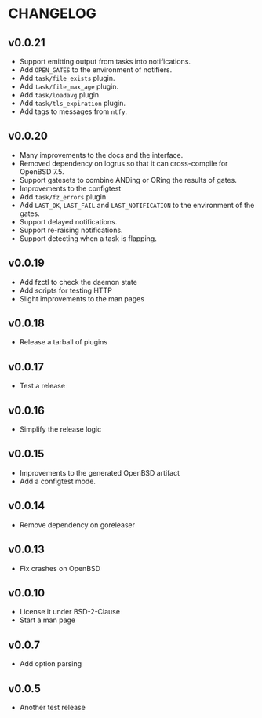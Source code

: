 # CHANGELOG

## v0.0.21

- Support emitting output from tasks into notifications.
- Add `OPEN_GATES` to the environment of notifiers.
- Add `task/file_exists` plugin.
- Add `task/file_max_age` plugin.
- Add `task/loadavg` plugin.
- Add `task/tls_expiration` plugin.
- Add tags to messages from `ntfy`.

## v0.0.20

- Many improvements to the docs and the interface.
- Removed dependency on logrus so that it can cross-compile for OpenBSD 7.5.
- Support gatesets to combine ANDing or ORing the results of gates.
- Improvements to the configtest
- Add `task/fz_errors` plugin
- Add `LAST_OK`, `LAST_FAIL` and `LAST_NOTIFICATION` to the environment of the gates.
- Support delayed notifications.
- Support re-raising notifications.
- Support detecting when a task is flapping.

## v0.0.19

- Add fzctl to check the daemon state
- Add scripts for testing HTTP
- Slight improvements to the man pages

## v0.0.18

- Release a tarball of plugins

## v0.0.17

- Test a release

## v0.0.16

- Simplify the release logic

## v0.0.15

- Improvements to the generated OpenBSD artifact
- Add a configtest mode.

## v0.0.14

- Remove dependency on goreleaser

## v0.0.13

- Fix crashes on OpenBSD

## v0.0.10

- License it under BSD-2-Clause
- Start a man page

## v0.0.7

- Add option parsing

## v0.0.5

- Another test release
